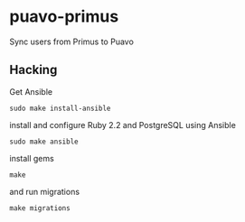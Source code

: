 
# puavo-primus

Sync users from Primus to Puavo


## Hacking

Get Ansible

    sudo make install-ansible

install and configure Ruby 2.2 and PostgreSQL using Ansible

    sudo make ansible

install gems

    make


and run migrations

    make migrations



